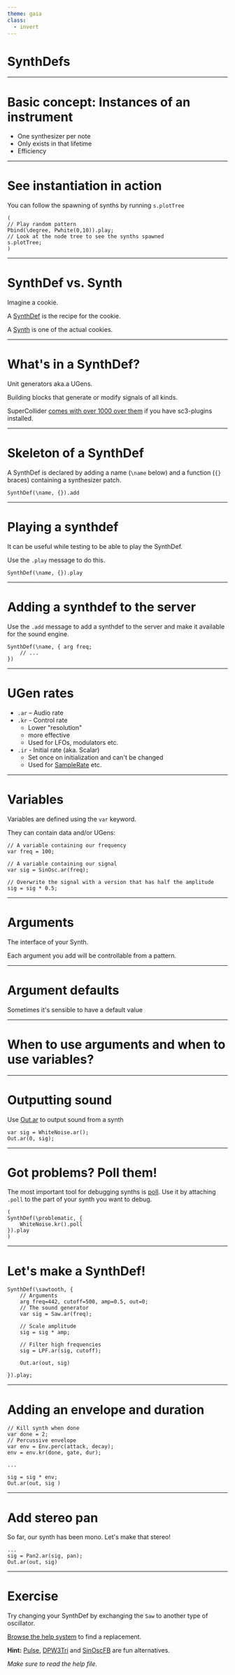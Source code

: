 ```yaml
---
theme: gaia
class:
  - invert
---
```


<!-- _class: lead -->

# SynthDefs

---

#  Basic concept: Instances of an instrument

- One synthesizer per note
- Only exists in that lifetime
- Efficiency

---

# See instantiation in action

You can follow the spawning of synths by running `s.plotTree`

```supercollider
(
// Play random pattern
Pbind(\degree, Pwhite(0,10)).play;
// Look at the node tree to see the synths spawned
s.plotTree;
)
```
---

# SynthDef vs. Synth

Imagine a cookie.

A [SynthDef](https://doc.sccode.org/Classes/SynthDef.html) is the recipe for the cookie.

A [Synth](https://doc.sccode.org/Classes/Synth.html) is one of the actual cookies.

---

# What's in a SynthDef?

Unit generators aka.a UGens.

Building blocks that generate or modify signals of all kinds.

SuperCollider [comes with over 1000 over them](https://doc.sccode.org/Browse.html#UGens) if you have sc3-plugins installed. 

--- 

# Skeleton of a SynthDef

A SynthDef is declared by adding a name (`\name` below) and a function (`{}` braces) containing a synthesizer patch.
```
SynthDef(\name, {}).add 
```
---
# Playing a synthdef 

It can be useful while testing to be able to play the SynthDef. 

Use the `.play` message to do this.

```
SynthDef(\name, {}).play

```
---
# Adding a synthdef to the server

Use the `.add` message to add a synthdef to the server and make it available for the sound engine.

```
SynthDef(\name, { arg freq;
	// ...
}) 

```
---

# UGen rates

- `.ar` – Audio rate
- `.kr` - Control rate 
	- Lower "resolution" 
	- more effective 
	- Used for LFOs, modulators etc.
- `.ir` - Initial rate (aka. Scalar) 
	- Set once on initialization and can't be changed
	- Used for [SampleRate](https://doc.sccode.org/Classes/SampleRate.html) etc.

---

# Variables

Variables are defined using the `var` keyword. 

They can contain data and/or UGens:

```supercollider
// A variable containing our frequency
var freq = 100;

// A variable containing our signal
var sig = SinOsc.ar(freq);

// Overwrite the signal with a version that has half the amplitude
sig = sig * 0.5;

```

---
# Arguments

The interface of your Synth.

Each argument you add will be controllable from a pattern.

---
# Argument defaults

Sometimes it's sensible to have a default value

---

# When to use arguments and when to use variables?

---

# Outputting sound

Use [Out.ar](https://doc.sccode.org/Classes/Out.html) to output sound from a synth

```supercollider
var sig = WhiteNoise.ar();
Out.ar(0, sig);

```
---

# Got problems? Poll them!

The most important tool for debugging synths is [poll](https://doc.sccode.org/Classes/Poll.html). Use it by attaching `.poll` to the part of your synth you want to debug.

```
(
SynthDef(\problematic, {
    WhiteNoise.kr().poll
}).play
)
```

---

# Let's make a SynthDef!

``` 
SynthDef(\sawtooth, {
	// Arguments
	arg freq=442, cutoff=500, amp=0.5, out=0;
	// The sound generator
	var sig = Saw.ar(freq);

	// Scale amplitude
	sig = sig * amp;

	// Filter high frequencies
	sig = LPF.ar(sig, cutoff);

	Out.ar(out, sig)

}).play;
```

---

# Adding an envelope and duration

``` 
// Kill synth when done
var done = 2; 
// Percussive envelope
var env = Env.perc(attack, decay);
env = env.kr(done, gate, dur);

...

sig = sig * env;
Out.ar(out, sig )
```
---
# Add stereo pan

So far, our synth has been mono. Let's make that stereo!

``` 
...
sig = Pan2.ar(sig, pan);
Out.ar(out, sig)
```
---

# Exercise

Try changing your SynthDef by exchanging the `Saw` to another type of oscillator. 

[Browse the help system](https://doc.sccode.org/Browse.html#UGens%3EGenerators%3EDeterministic) to find a replacement.

**Hint:** [Pulse](https://doc.sccode.org/Classes/Pulse.html), [DPW3Tri](https://doc.sccode.org/Classes/DPW3Tri.html) and [SinOscFB](https://doc.sccode.org/Classes/SinOscFB.html) are fun alternatives.

_Make sure to read the help file._
